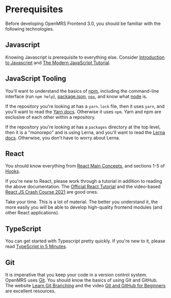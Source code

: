 # Prerequisites

Before developing OpenMRS Frontend 3.0, you should be familiar with the following technologies.

## Javascript

Knowing Javascript is prerequisite to everything else. Consider 
[Introduction to Javascript](https://www.codecademy.com/learn/introduction-to-javascript) and [The Modern JavaScript Tutorial](https://javascript.info/).

## JavaScript Tooling

You'll want to understand the basics of [npm](https://docs.npmjs.com/),
including the command-line interface (run `npm help`), [package.json](https://docs.npmjs.com/cli/v7/configuring-npm/package-json), [`npx`](https://docs.npmjs.com/cli/v7/commands/npx), and know what [node](https://www.w3schools.com/nodejs/) is.

If the repository you're looking at has a `yarn.lock` file, then it uses `yarn`,
and you'll want to read the [Yarn docs](https://classic.yarnpkg.com/en/docs/getting-started).
Otherwise it uses `npm`. Yarn and npm are exclusive of each other within a repository.
    
If the repository you're looking at has a `packages` directory at the top level,
then it is a "monorepo" and is using Lerna, and you'll want to read the
[Lerna docs](https://github.com/lerna/lerna#readme).
Otherwise, you don't have to worry about Lerna.

## React

You should know everything from [React Main Concepts](https://reactjs.org/docs/hello-world.html),
and sections 1-5 of [Hooks](https://reactjs.org/docs/hooks-intro.html).

If you're new to React, please work through a tutorial in addition to reading
the above documentation. The
[Official React Tutorial](https://reactjs.org/tutorial/tutorial.html)
and the video-based [React JS Crash Course 2021](https://www.youtube.com/watch?v=w7ejDZ8SWv8)
are good ones.

Take your time. This is a lot of material. The better you understand it, the more
easily you will be able to develop high-quality frontend modules (and other React applications).

## TypeScript

You can get started with Typescript pretty quickly. If you're new to it,
please read [TypeScript in 5 Minutes](https://www.typescriptlang.org/docs/handbook/typescript-in-5-minutes.html).

## Git

It is imperative that you keep your code in a version control system. OpenMRS uses
[Git](https://git-scm.com/). You should know the basics of using Git and GitHub.
The website [Learn Git Branching](https://learngitbranching.js.org/) and the video
[Git and GitHub for Beginners](https://www.youtube.com/watch?v=RGOj5yH7evk)
are excellent resources.
